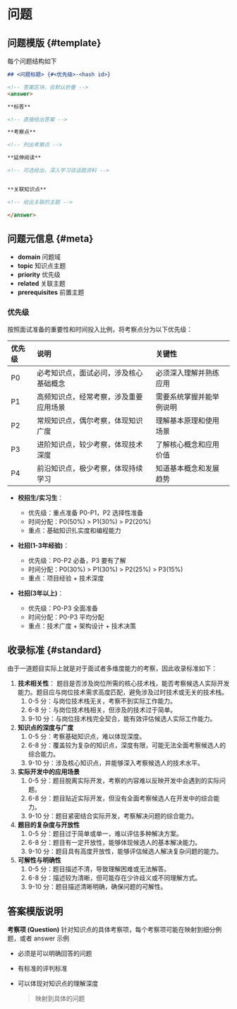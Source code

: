# 问题

## 问题模版 {#template}

每个问题结构如下

```markdown
## <问题标题> {#<优先级>-<hash id>}

<!-- 答案区块，会默认折叠 -->
<answer>

**标答**

<!-- 直接给出答案 -->

**考察点**

<!-- 列出考察点 -->

**延伸阅读**

<!-- 可选给出，深入学习该话题资料 -->


**关联知识点**

<!-- 给出关联的主题 -->

</answer>

````

## 问题元信息 {#meta}

* **domain** 问题域
* **topic** 知识点主题
* **priority** 优先级
* **related** 关联主题
* **prerequisites** 前置主题

### 优先级

按照面试准备的重要性和时间投入比例，将考察点分为以下优先级：

| 优先级 | 说明 | 关键性 |
|:--|:--|:--|
| P0 | 必考知识点，面试必问，涉及核心基础概念 | 必须深入理解并熟练应用 |
| P1 | 高频知识点，经常考察，涉及重要应用场景 | 需要系统掌握并能举例说明 |
| P2 | 常规知识点，偶尔考察，体现知识广度 | 理解基本原理和使用场景 |
| P3 | 进阶知识点，较少考察，体现技术深度 | 了解核心概念和应用价值 |
| P4 | 前沿知识点，极少考察，体现持续学习 | 知道基本概念和发展趋势 |

* **校招生/实习生**：
  * 优先级：重点准备 P0-P1，P2 选择性准备
  * 时间分配：P0(50%) > P1(30%) > P2(20%)
  * 重点：基础知识扎实度和编程能力

* **社招(1-3年经验)**：
  * 优先级：P0-P2 必备，P3 要有了解
  * 时间分配：P0(30%) > P1(30%) > P2(25%) > P3(15%)
  * 重点：项目经验 + 技术深度

* **社招(3年以上)**：
  * 优先级：P0-P3 全面准备
  * 时间分配：P0-P3 平均分配
  * 重点：技术广度 + 架构设计 + 技术决策

## 收录标准 {#standard}

由于一道题目实际上就是对于面试者多维度能力的考察，因此收录标准如下：

1. **技术相关性**： 题目是否涉及岗位所需的核心技术栈，能否考察候选人实际开发能力。题目应与岗位技术需求高度匹配，避免涉及过时技术或无关的技术栈。
    1. 0-5 分：与岗位技术栈无关，考察不到实际工作能力。
    2. 6-8 分：与岗位技术栈相关，但涉及的技术过于简单。
    3. 9-10 分：与岗位技术栈完全契合，能有效评估候选人实际工作能力。
2. **知识点的深度与广度**
    1. 0-5 分：考察基础知识点，难以体现深度。
    2. 6-8 分：覆盖较为复杂的知识点，深度有限，可能无法全面考察候选人的综合能力。
    3. 9-10 分：涉及核心知识点，并能够深入考察候选人的技术水平。
3. **实际开发中的应用场景**
    1. 0-5 分：题目脱离实际开发，考察的内容难以反映开发中会遇到的实际问题。
    2. 6-8 分：题目贴近实际开发，但没有全面考察候选人在开发中的综合能力。
    3. 9-10 分：题目紧密结合实际开发，考察解决问题的综合能力。
4. **题目的复杂度与开放性**
    1. 0-5 分：题目过于简单或单一，难以评估多种解决方案。
    2. 6-8 分：题目有一定开放性，能够体现候选人的基本解决能力。
    3. 9-10 分：题目具有高度开放性，能够评估候选人解决复杂问题的能力。
5. **可解性与明确性**
    1. 0-5 分：题目描述不清，导致理解困难或无法解答。
    2. 6-8 分：描述较为清晰，但可能存在少许歧义或不同理解方式。
    3. 9-10 分：题目描述清晰明确，确保问题的可解性。

## 答案模版说明

**考察项 (Question)** 针对知识点的具体考察项，每个考察项可能在映射到细分例题，或者 answer 示例

* 必须是可以明确回答的问题
* 有标准的评判标准
* 可以体现对知识点的理解深度

   > 映射到具体的问题
